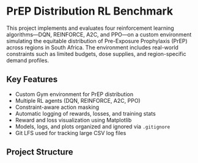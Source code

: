 # PrEP Distribution RL Benchmark

This project implements and evaluates four reinforcement learning algorithms—DQN, REINFORCE, A2C, and PPO—on a custom environment simulating the equitable distribution of Pre-Exposure Prophylaxis (PrEP) across regions in South Africa. The environment includes real-world constraints such as limited budgets, dose supplies, and region-specific demand profiles.

## Key Features

- Custom Gym environment for PrEP distribution
- Multiple RL agents (DQN, REINFORCE, A2C, PPO)
- Constraint-aware action masking
- Automatic logging of rewards, losses, and training stats
- Reward and loss visualization using Matplotlib
- Models, logs, and plots organized and ignored via `.gitignore`
- Git LFS used for tracking large CSV log files

## Project Structure


